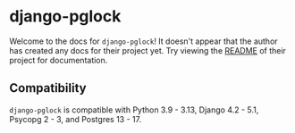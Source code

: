 # django-pglock

Welcome to the docs for `django-pglock`! It doesn't appear that the author has created any docs for their project yet. Try viewing the [README](https://github.com/Opus10/django-pglock) of their project for documentation.

## Compatibility

`django-pglock` is compatible with Python 3.9 - 3.13, Django 4.2 - 5.1, Psycopg 2 - 3, and Postgres 13 - 17.
